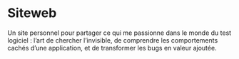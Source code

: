 # Siteweb
Un site personnel pour partager ce qui me passionne dans le monde du test logiciel : l’art de chercher l’invisible, de comprendre les comportements cachés d’une application, et de transformer les bugs en valeur ajoutée.
